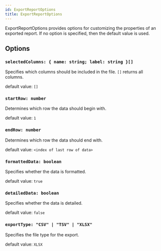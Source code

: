 ```yaml
---
id: ExportReportOptions
title: ExportReportOptions
---
```


ExportReportOptions provides options for customizing the properties of an exported report. If no option is specified, then the default value is used.

## Options

### `selectedColumns: { name: string; label: string }[]`
Specifies which columns should be included in the file. `[]` returns all columns.

default value: `[]`

### `startRow: number` 
Determines which row the data should begin with.

default value: `1`

### `endRow: number` 
Determines which row the data should end with.

default value: `<index of last row of data>`

### `formattedData: boolean` 
Specifies whether the data is formatted.

default value: `true`

### `detailedData: boolean` 
Specifies whether the data is detailed.

default value: `false`

### `exportType: "CSV" | "TSV" | "XLSX"` 
Specifies the file type for the export.

default value: `XLSX`